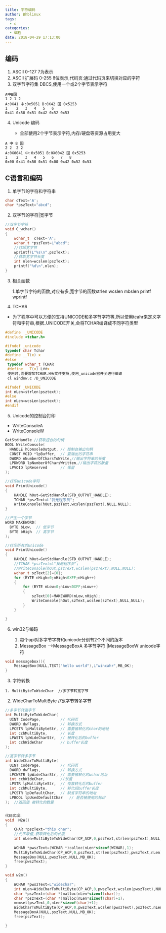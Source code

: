 ```yaml
---
title: 字符编码
author: Bhblinux
tags:
  - c
categories:
  - 编程
date: 2018-04-29 17:13:00
---
```

## 编码

1. ASCII 0-127 7为表示
2. ASCII 扩展码 0-255 8位表示,代码页:通过代码页来切换对应的字符
3. 双字节字符集 DBCS,使用一个或2个字节表示字符

```
A中B国
1 2 1 2
A:0X41 中:0x5051 B:0X42 国 0x5253
1    2   3   4   5   6
0x41 0x50 0x51 0x42 0x52 0x53
 ```
4. Unicode 编码

	- 全部使用2个字节表示字符,内存/硬盘等资源占用变大

```
A 中 B 国
2 2  2 2
A:0X0041 中:0x5051 B:0X0042 国 0x5253
1    2   3   4   5   6   7   8
0x00 0x41 0x50 0x51 0x00 0x42 0x52 0x53

```

## C语言和编码

1. 单字节的字符和字符串

```c
char cText='A';
char *pszText="abcd";
```
2. 双字节的字符|宽字节

```c
//双字节字符
void C_wchar()
{
	wchar_t  cText='A';
	wchar_t *pszText=L"abcd";
	//打印宽字节
	wprintf(L"%s\n",pszText);
	//获取宽字节长度
	int nlen=wcslen(pszText);
	printf("%d\n",nlen);
}
```

3. 相关函数

	1.单字节字符的函数,对应有多,宽字节的函数strlen wcslen mbslen printf wprintf

4. TCHAR

- 为了程序中可以方便的支持UNICODE和多字节字符等,所以使用tcahr来定义字符和字符串,根据_UNICODE开关,会将TCHAR编译成不同字符类型

```c
#define  _UNICODE
#include <tchar.h>

#ifndef _unicode
typedef char Tchar
#define __T(x) x
#else
 typedef wchar_t TCHAR
 #define __T(x) L##x
 使用时,需要增加TCHAR.H头文件支持,使用_unicode宏开关进行编译
 cl window.c /D_UNICODE

#ifndef _UNICODE
int nLen=strlen(psztext);
#else
int nLen=wcsLen(psztext);
#endif
```

5. Unicode的控制台打印

- WriteConsoleA
- WriteConsoleW

```c
GetStdHandle //获取控台的句柄
BOOL WriteConsole(
  HANDLE hConsoleOutput, // 控制台输出句柄
  CONST VOID *lpBuffer,  // 要输出的字符串
  DWORD nNumberOfCharsToWrite,//输出字符串的长度 
  LPDWORD lpNumberOfCharsWritten,//输出字符的数量
  LPVOID lpReserved      // 保留
);

//打印unicode字符
void PrintUnicode()
{
	HANDLE hOut=GetStdHandle(STD_OUTPUT_HANDLE);
	TCHAR *pszText=L"我是程序员";
	WriteConsole(hOut,pszText,wcslen(pszText),NULL,NULL);
}

//产生一个字节
WORD MAKEWORD(
  BYTE bLow,  // 低字节
  BYTE bHigh  // 高字节
);

//打印所有的unicode
void PrintUnicode()
{
	HANDLE hOut=GetStdHandle(STD_OUTPUT_HANDLE);
	//TCHAR *pszText=L"我是程序员";
	//WriteConsole(hOut,pszText,wcslen(pszText),NULL,NULL);
	wchar_t szText[2]={0};
	for (BYTE nHigh=0;nHigh<0XFF;nHigh++)
	{
		for (BYTE nLow=0;nLow<0XFF;nLow++)
		{
			szText[0]=MAKEWORD(nLow,nHigh);
			WriteConsole(hOut,szText,wcslen(szText),NULL,NULL);
		}
	}

}

```

6. win32与编码

	1. 每个api对多字节字符和unicode分别有2个不同的版本
    2. MessageBox -->MessageBoxA 多字节字符 |MessageBoxW unicode字符

```c
void messagebox(){
	MessageBox(NULL,TEXT("hello world"),L"wincahr",MB_OK);
}
```

  3. 字符转换
  
  	1. MultiByteToWideChar  //多字节转宽字节
    
   2. WideCharToMultiByte  //宽字节转多字节

```c
//多字节转宽字节
int MultiByteToWideChar(
  UINT CodePage,         // 代码页
  DWORD dwFlags,         // 转换方式
  LPCSTR lpMultiByteStr, // 需要被转化的char的地址
  int cchMultiByte,      // 长度
  LPWSTR lpWideCharStr,  // 被转化后的buffer
  int cchWideChar        // buffer长度
);

//宽字节转多字节
int WideCharToMultiByte(
  UINT CodePage,         // 代码页
  DWORD dwFlags,         // 转换方式
  LPCWSTR lpWideCharStr, // 需要被转化的wchar地址
  int cchWideChar,       //长度
  LPSTR lpMultiByteStr,  // 存放转化后的buffer
  int cchMultiByte,      // 转化后buffer长度
  LPCSTR lpDefaultChar,  // 缺省字符串的地址
  LPBOOL lpUsedDefaultChar   // 是否被使用的标识
);  //返回值 被转化的数量


代码实现:
void  M2W()
{
	CHAR *pszText="this char";
	//先不取值,获取转化后的长度
	int nLen=MultiByteToWideChar(CP_ACP,0,pszText,strlen(pszText),NULL,0);
	
	WCHAR *pwszText=(WCHAR *)calloc(nLen*sizeof(WCHAR),1);
	MultiByteToWideChar(CP_ACP,0,pszText,strlen(pszText),pwszText,nLen);
	MessageBox(NULL,pwszText,NULL,MB_OK);
	free(pwszText);
}

void w2m()
{
	WCHAR *pwszText=L"widechar";
	int nLen=WideCharToMultiByte(CP_ACP,0,pwszText,wcslen(pwszText),NULL,0,NULL,NULL);
	char *pszText=(char *)malloc(nLen*sizeof(char));
    char *pszText=(char *)malloc(nLen*sizeof(char)+1);
	memset(pszText,0,nLen*sizeof(char)+1);
	WideCharToMultiByte(CP_ACP,0,pwszText,wcslen(pwszText),pszText,nLen,NULL,NULL);
	MessageBoxA(NULL,pszText,NULL,MB_OK);
	free(pszText);

}

```


    